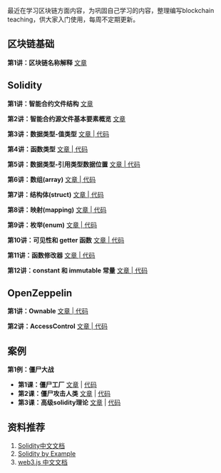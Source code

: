 最近在学习区块链方面内容，为巩固自己学习的内容，整理编写blockchain teaching，供大家入门使用，每周不定期更新。



## 区块链基础

**第1讲：区块链名称解释** [文章](https://github.com/justinzm/blockchain_teaching/blob/main/blockchain_basics/01_explanation_of_nouns.md)



## Solidity

**第1讲：智能合约文件结构** [文章](https://github.com/justinzm/blockchain_teaching/blob/main/solidity/01_structure.md)

**第2讲：智能合约源文件基本要素概览** [文章](https://github.com/justinzm/blockchain_teaching/blob/main/solidity/02_structure_of_a_contract.md)

**第3讲：数据类型-值类型** [文章 | 代码](https://github.com/justinzm/blockchain_teaching/blob/main/solidity/03_data_types)

**第4讲：函数类型** [文章 | 代码](https://github.com/justinzm/blockchain_teaching/blob/main/solidity/04_function_types)

**第5讲：数据类型-引用类型数据位置** [文章 | 代码](https://github.com/justinzm/blockchain_teaching/blob/main/solidity/05_data_location)

**第6讲：数组(array)** [文章 | 代码](https://github.com/justinzm/blockchain_teaching/blob/main/solidity/06_array)

**第7讲：结构体(struct)** [文章 | 代码](https://github.com/justinzm/blockchain_teaching/blob/main/solidity/07_struct)

**第8讲：映射(mapping)** [文章 | 代码](https://github.com/justinzm/blockchain_teaching/blob/main/solidity/08_mapping)

**第9讲：枚举(enum)** [文章 | 代码](https://github.com/justinzm/blockchain_teaching/blob/main/solidity/09_enum)

**第10讲：可见性和 getter 函数** [文章 | 代码](https://github.com/justinzm/blockchain_teaching/blob/main/solidity/10_visibility_getter)

**第11讲：函数修改器** [文章 | 代码](https://github.com/justinzm/blockchain_teaching/blob/main/solidity/11_modifier)

**第12讲：constant 和 immutable 常量**  [文章 | 代码](https://github.com/justinzm/blockchain_teaching/blob/main/solidity/12_constant_immutable)



## OpenZeppelin

**第1讲：Ownable** [文章 | 代码](https://github.com/justinzm/blockchain_teaching/blob/main/OpenZeppelin/Ownable)

**第2讲：AccessControl** [文章 | 代码](https://github.com/justinzm/blockchain_teaching/blob/main/OpenZeppelin/AccessControl)





## 案例

**第1例：僵尸大战**

* **第1课：僵尸工厂** [文章](https://github.com/justinzm/blockchain_teaching/blob/main/case/01_cryptozombies/01_making_the_zombie_factory/README.md) | [代码](https://github.com/justinzm/blockchain_teaching/blob/main/case/01_cryptozombies/01_making_the_zombie_factory)
* **第2课：僵尸攻击人类** [文章](https://github.com/justinzm/blockchain_teaching/blob/main/case/01_cryptozombies/02_zombies_attack_their_victims/README.md) | [代码](https://github.com/justinzm/blockchain_teaching/blob/main/case/01_cryptozombies/02_zombies_attack_their_victims)
* **第3课：高级solidity理论** [文章](https://github.com/justinzm/blockchain_teaching/blob/main/case/01_cryptozombies/03_advanced_solidity_concepts/README.md) | [代码](https://github.com/justinzm/blockchain_teaching/blob/main/case/01_cryptozombies/03_advanced_solidity_concepts)



## 资料推荐

1. [Solidity中文文档](https://solidity-cn.readthedocs.io/zh/develop/introduction-to-smart-contracts.html)
2. [Solidity by Example](https://solidity-by-example.org/)
3. [web3.js 中文文档](https://learnblockchain.cn/docs/web3.js/#)
